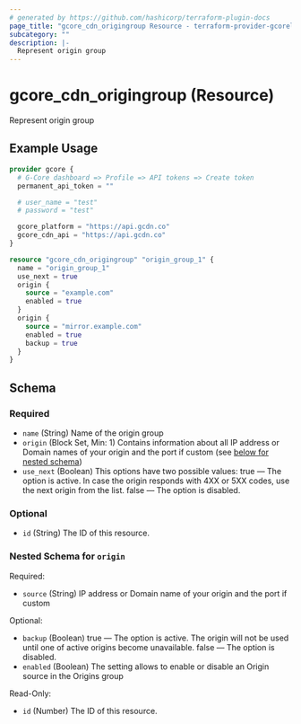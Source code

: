 ```yaml
---
# generated by https://github.com/hashicorp/terraform-plugin-docs
page_title: "gcore_cdn_origingroup Resource - terraform-provider-gcorelabs"
subcategory: ""
description: |-
  Represent origin group
---
```


# gcore_cdn_origingroup (Resource)

Represent origin group

## Example Usage

```terraform
provider gcore {
  # G-Core dashboard => Profile => API tokens => Create token
  permanent_api_token = ""

  # user_name = "test"
  # password = "test"

  gcore_platform = "https://api.gcdn.co"
  gcore_cdn_api = "https://api.gcdn.co"
}

resource "gcore_cdn_origingroup" "origin_group_1" {
  name = "origin_group_1"
  use_next = true
  origin {
    source = "example.com"
    enabled = true
  }
  origin {
    source = "mirror.example.com"
    enabled = true
    backup = true
  }
}
```

<!-- schema generated by tfplugindocs -->
## Schema

### Required

- `name` (String) Name of the origin group
- `origin` (Block Set, Min: 1) Contains information about all IP address or Domain names of your origin and the port if custom (see [below for nested schema](#nestedblock--origin))
- `use_next` (Boolean) This options have two possible values: true — The option is active. In case the origin responds with 4XX or 5XX codes, use the next origin from the list. false — The option is disabled.

### Optional

- `id` (String) The ID of this resource.

<a id="nestedblock--origin"></a>
### Nested Schema for `origin`

Required:

- `source` (String) IP address or Domain name of your origin and the port if custom

Optional:

- `backup` (Boolean) true — The option is active. The origin will not be used until one of active origins become unavailable. false — The option is disabled.
- `enabled` (Boolean) The setting allows to enable or disable an Origin source in the Origins group

Read-Only:

- `id` (Number) The ID of this resource.


